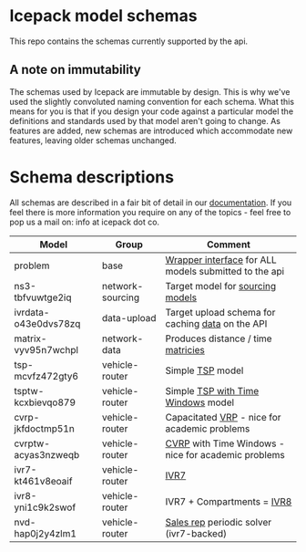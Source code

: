 # Icepack model schemas

This repo contains the schemas currently supported by the api. 

## A note on immutability

The schemas used by Icepack are immutable by design. This is why we've used the slightly convoluted naming convention for each schema. What this means for you is that if you design your code against a particular model the definitions and standards used by that model aren't going to change. As features are added, new schemas are introduced which accommodate new features, leaving older schemas unchanged.

# Schema descriptions

All schemas are described in a fair bit of detail in our [documentation](https://docs.icepack.ai). If you feel there is more information you require on any of the topics - feel free to pop us a mail on: info at icepack dot co.

Model | Group | Comment
--- |  --- | ---
problem | base | [Wrapper interface](https://docs.icepack.ai/model-overview/problem_envelope/) for ALL models submitted to the api
ns3-tbfvuwtge2iq | network-sourcing | Target model for [sourcing models]((https://docs.icepack.ai/ns3/))
ivrdata-o43e0dvs78zq | data-upload | Target upload schema for caching [data]((https://docs.icepack.ai/ivr/ivrdata/)) on the API
matrix-vyv95n7wchpl | network-data | Produces distance / time [matricies](https://docs.icepack.ai/distance-matrix/)
tsp-mcvfz472gty6	| vehicle-router | Simple [TSP](https://docs.icepack.ai/classic-tsp/) model
tsptw-kcxbievqo879 | vehicle-router | Simple [TSP with Time Windows](https://docs.icepack.ai/tsptw/) model
cvrp-jkfdoctmp51n | vehicle-router | Capacitated [VRP](https://docs.icepack.ai/cvrp/) - nice for academic problems
cvrptw-acyas3nzweqb	| vehicle-router | [CVRP](https://docs.icepack.ai/vcrptw/) with Time Windows - nice for academic problems
ivr7-kt461v8eoaif	| vehicle-router | [IVR7](https://docs.icepack.ai/ivr/)
ivr8-yni1c9k2swof	| vehicle-router | IVR7 + Compartments = [IVR8](https://docs.icepack.ai/ivr/)
nvd-hap0j2y4zlm1 |  vehicle-router | [Sales rep](https://docs.icepack.ai/nvd/) periodic solver (ivr7-backed)
